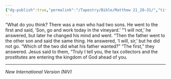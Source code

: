 ```yaml
---
{"dg-publish":true,"permalink":"/Tapestry/Bible/Matthew 21_28–31/","title":"Matthew 21:28–31","hide":true,"tags":["bible","bible-verse"],"dgHomeLink":true,"dgShowLocalGraph":true,"dgEnableSearch":true}
---
```


“What do you think? There was a man who had two sons. He went to the first and said, ‘Son, go and work today in the vineyard.’ “‘I will not,’ he answered, but later he changed his mind and went. “Then the father went to the other son and said the same thing. He answered, ‘I will, sir,’ but he did not go. “Which of the two did what his father wanted?” “The first,” they answered. Jesus said to them, “Truly I tell you, the tax collectors and the prostitutes are entering the kingdom of God ahead of you.

---
*New International Version (NIV)*